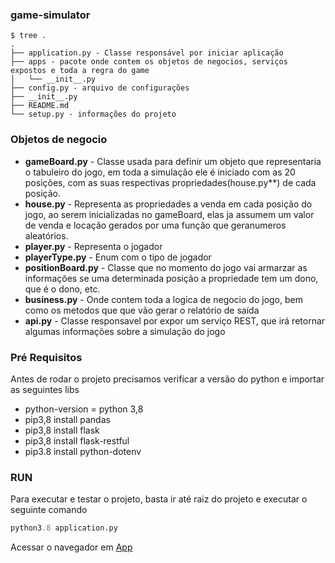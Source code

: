 ### game-simulator

```
$ tree .
.
├── application.py - Classe responsável por iniciar aplicação
├── apps - pacote onde contem os objetos de negocios, serviços expostos e toda a regra do game
│   └── __init__.py
├── config.py - arquivo de configurações
├── __init__.py
├── README.md
└── setup.py - informações do projeto
```
### Objetos de negocio

- **gameBoard.py** - Classe usada para definir um objeto que representaria o tabuleiro do jogo, em toda a simulação ele é iniciado com as 20 posições, com as suas respectivas propriedades(house.py**) de cada posição.
- **house.py** - Representa as propriedades a venda em cada posição do jogo, ao serem inicializadas no gameBoard, elas ja assumem um valor de venda e locação gerados por uma função que geranumeros aleatórios.
- **player.py** - Representa o jogador
- **playerType.py** - Enum com o tipo de jogador
- **positionBoard.py** - Classe que no momento do jogo vai armarzar as informações se uma determinada posição a propriedade tem um dono, que é o dono, etc.
- **business.py** - Onde contem toda a logica de negocio do jogo, bem como os metodos que que vão gerar o relatório de saída
- **api.py** - Classe responsavel por expor um serviço REST, que irá retornar algumas informações sobre a simulação do jogo


### Pré Requisitos

Antes de rodar o projeto precisamos verificar a versão do python e importar as seguintes libs

- python-version = python 3,8
- pip3,8 install pandas
- pip3,8 install flask
- pip3,8 install flask-restful
- pip3.8 install python-dotenv


### RUN

Para executar e testar o projeto, basta ir até raiz do projeto e executar o seguinte comando

```python
python3.8 application.py
```
Acessar o navegador em [App](http://0.0.0.0:5000/)


